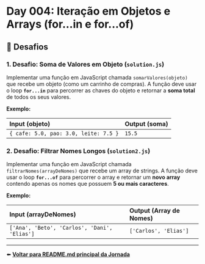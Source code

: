 # Day 004: Iteração em Objetos e Arrays (for...in e for...of)

## 🎯 Desafios

### 1. Desafio: Soma de Valores em Objeto (`solution.js`)

Implementar uma função em JavaScript chamada `somarValores(objeto)` que recebe um objeto (como um carrinho de compras). A função deve usar o loop **`for...in`** para percorrer as chaves do objeto e retornar a **soma total** de todos os seus valores.

**Exemplo:**

| Input (objeto) | Output (soma) |
| :--- | :--- |
| ```{ cafe: 5.0, pao: 3.0, leite: 7.5 }``` | `15.5` |

### 2. Desafio: Filtrar Nomes Longos (`solution2.js`)

Implementar uma função em JavaScript chamada `filtrarNomes(arrayDeNomes)` que recebe um array de strings. A função deve usar o loop **`for...of`** para percorrer o array e retornar um **novo array** contendo apenas os nomes que possuem **5 ou mais caracteres**.

**Exemplo:**

| Input (arrayDeNomes) | Output (Array de Nomes) |
| :--- | :--- |
| `['Ana', 'Beto', 'Carlos', 'Dani', 'Elias']` | `['Carlos', 'Elias']` |

---

⬅️ **[Voltar para README.md principal da Jornada](../../README.md)**